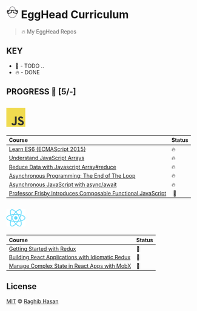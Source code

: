 # ![🥚 EH](./eH-logo.png) EggHead  Curriculum

> 🔥 My EggHead Repos

## KEY
* 🚧 - TODO ..
* 🔥 - DONE

## PROGRESS 🚀 [5/-]

## ![JS](./js-logo.png)

|    Course       |    Status  |
| :-------------  | :------------- |
| [Learn ES6 (ECMAScript 2015)](https://github.com/ragmha/eH-learn-es6) | 🔥 |
| [Understand JavaScript Arrays](https://github.com/ragmha/eH-understanding-arrays) | 🔥 |
| [Reduce Data with Javascript Array#reduce](https://github.com/ragmha/eH-reduce-data-array) | 🔥 |
| [Asynchronous Programming: The End of The Loop](https://github.com/ragmha/eH-async-endOfLoop) | 🔥 |
| [Asynchronous JavaScript with async/await](https://github.com/ragmha/eH-async-await) |🔥 |
| [Professor Frisby Introduces Composable Functional JavaScript]() | 🚧 |


## ![REACT](./react-logo.png)

|    Course       |    Status  |
| :-------------  | :------------- |
| [Getting Started with Redux]() | 🚧 |
| [Building React Applications with Idiomatic Redux]() | 🚧 |
| [Manage Complex State in React Apps with MobX]() | 🚧 |


## License
[MIT](./license) © [Raghib Hasan](http://raghibm.com/)
